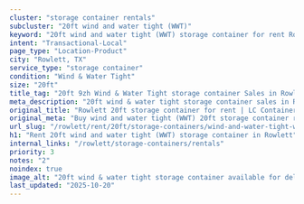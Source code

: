 ```yaml
---
cluster: "storage container rentals"
subcluster: "20ft wind and water tight (WWT)"
keyword: "20ft wind and water tight (WWT) storage container for rent Rowlett, TX"
intent: "Transactional-Local"
page_type: "Location-Product"
city: "Rowlett, TX"
service_type: "storage container"
condition: "Wind & Water Tight"
size: "20ft"
title_tag: "20ft 9zh Wind & Water Tight storage container Sales in Rowlett | LC Container"
meta_description: "20ft wind & water tight storage container sales in Rowlett. Fast delivery, competitive pricing. Serving storage containers area. Quote ID: SWR. Call (214) 524-4168 for your free quote today."
original_title: "Rowlett 20ft storage container for rent | LC Container"
original_meta: "Buy wind and water tight (WWT) 20ft storage container rent with local delivery in Rowlett, TX. LC Container — local Since 2003. Request a fast quote today."
url_slug: "/rowlett/rent/20ft/storage-containers/wind-and-water-tight-wwt"
h1: "Rent 20ft wind and water tight (WWT) storage container in Rowlett"
internal_links: "/rowlett/storage-containers/rentals"
priority: 3
notes: "2"
noindex: true
image_alt: "20ft wind & water tight storage container available for delivery in Rowlett"
last_updated: "2025-10-20"
---
```


<!-- TODO: Add unique city/inventory copy, images, and internal links here. -->
